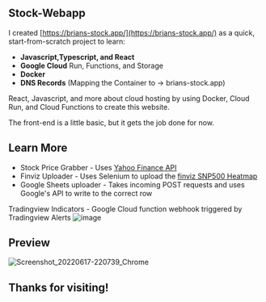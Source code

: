 ## Stock-Webapp

I created [https://brians-stock.app/](https://brians-stock.app/) as a quick, start-from-scratch project to learn:
- **Javascript,Typescript, and React**
- **Google Cloud** Run, Functions, and Storage
- **Docker**
- **DNS Records** (Mapping the Container to -> brians-stock.app)

React, Javascript, and more about cloud hosting by using Docker, Cloud Run, and Cloud Functions to create this website.

The front-end is a little basic, but it gets the job done for now.

## Learn More

- Stock Price Grabber - Uses [Yahoo Finance API](https://www.yahoofinanceapi.com/)
- Finviz Uploader - Uses Selenium to upload the [finviz SNP500 Heatmap](https://finviz.com/map.ashx)
- Google Sheets uploader - Takes incoming POST requests and uses Google's API to write to the correct row


Tradingview Indicators - Google Cloud function webhook triggered by Tradingview Alerts
![image](https://user-images.githubusercontent.com/31077794/174411798-5d25891b-e748-4f8c-bf72-6c794fa29ad5.png)

## Preview
![Screenshot_20220617-220739_Chrome](https://user-images.githubusercontent.com/31077794/174418546-6ba56481-b416-4332-97f4-a9b9834a0e17.jpg)


## Thanks for visiting!
